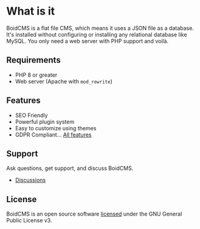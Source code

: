 # What is it
BoidCMS is a flat file CMS, which means it uses a JSON file as a database.     
It's installed without configuring or installing any relational database like MySQL.
You only need a web server with PHP support and voilà.

## Requirements
 - PHP 8 or greater
 - Web server (Apache with `mod_rewrite`)


## Features
- SEO Friendly
- Powerful plugin system
- Easy to customize using themes
- GDPR Compliant...
[All features](features)


## Support
Ask questions, get support, and discuss BoidCMS.
 - [Discussions](https://github.com/BoidCMS/BoidCMS/discussions)


## License
BoidCMS is an open source software [licensed](license) under the GNU General Public License v3.
